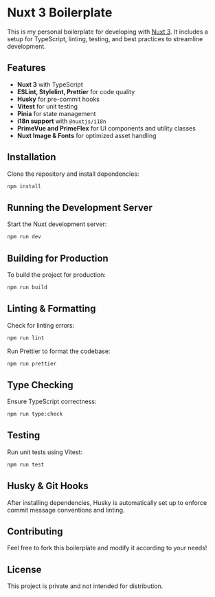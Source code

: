 # Nuxt 3 Boilerplate

This is my personal boilerplate for developing with [Nuxt 3](https://nuxt.com/). It includes a setup for TypeScript, linting, testing, and best practices to streamline development.

## Features

- **Nuxt 3** with TypeScript
- **ESLint, Stylelint, Prettier** for code quality
- **Husky** for pre-commit hooks
- **Vitest** for unit testing
- **Pinia** for state management
- **i18n support** with `@nuxtjs/i18n`
- **PrimeVue and PrimeFlex** for UI components and utility classes
- **Nuxt Image & Fonts** for optimized asset handling

## Installation

Clone the repository and install dependencies:

```sh
npm install
```

## Running the Development Server

Start the Nuxt development server:

```sh
npm run dev
```

## Building for Production

To build the project for production:

```sh
npm run build
```

## Linting & Formatting

Check for linting errors:

```sh
npm run lint
```

Run Prettier to format the codebase:

```sh
npm run prettier
```

## Type Checking

Ensure TypeScript correctness:

```sh
npm run type:check
```

## Testing

Run unit tests using Vitest:

```sh
npm run test
```

## Husky & Git Hooks

After installing dependencies, Husky is automatically set up to enforce commit message conventions and linting.

## Contributing

Feel free to fork this boilerplate and modify it according to your needs!

## License

This project is private and not intended for distribution.
